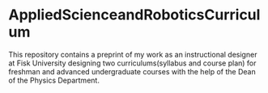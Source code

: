 # AppliedScienceandRoboticsCurriculum
This repository contains a preprint of my work as an instructional designer at Fisk University designing two curriculums(syllabus and course plan) for freshman and advanced undergraduate courses with the help of the Dean of the Physics Department.
